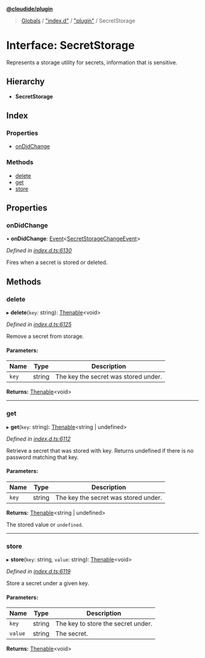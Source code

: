 **[@cloudide/plugin](../README.md)**

> [Globals](../README.md) / ["index.d"](../modules/_index_d_.md) / ["plugin"](../modules/_index_d_._plugin_.md) / SecretStorage

# Interface: SecretStorage

Represents a storage utility for secrets, information that is
sensitive.

## Hierarchy

* **SecretStorage**

## Index

### Properties

* [onDidChange](_index_d_._plugin_.secretstorage.md#ondidchange)

### Methods

* [delete](_index_d_._plugin_.secretstorage.md#delete)
* [get](_index_d_._plugin_.secretstorage.md#get)
* [store](_index_d_._plugin_.secretstorage.md#store)

## Properties

### onDidChange

•  **onDidChange**: [Event](_index_d_._plugin_.event.md)\<[SecretStorageChangeEvent](_index_d_._plugin_.secretstoragechangeevent.md)>

*Defined in [index.d.ts:6130](https://github.com/shuyaqian/cloudide-plugin-api/blob/6d83fa1/index.d.ts#L6130)*

Fires when a secret is stored or deleted.

## Methods

### delete

▸ **delete**(`key`: string): [Thenable](_index_d_.thenable.md)\<void>

*Defined in [index.d.ts:6125](https://github.com/shuyaqian/cloudide-plugin-api/blob/6d83fa1/index.d.ts#L6125)*

Remove a secret from storage.

#### Parameters:

Name | Type | Description |
------ | ------ | ------ |
`key` | string | The key the secret was stored under.  |

**Returns:** [Thenable](_index_d_.thenable.md)\<void>

___

### get

▸ **get**(`key`: string): [Thenable](_index_d_.thenable.md)\<string \| undefined>

*Defined in [index.d.ts:6112](https://github.com/shuyaqian/cloudide-plugin-api/blob/6d83fa1/index.d.ts#L6112)*

Retrieve a secret that was stored with key. Returns undefined if there
is no password matching that key.

#### Parameters:

Name | Type | Description |
------ | ------ | ------ |
`key` | string | The key the secret was stored under. |

**Returns:** [Thenable](_index_d_.thenable.md)\<string \| undefined>

The stored value or `undefined`.

___

### store

▸ **store**(`key`: string, `value`: string): [Thenable](_index_d_.thenable.md)\<void>

*Defined in [index.d.ts:6119](https://github.com/shuyaqian/cloudide-plugin-api/blob/6d83fa1/index.d.ts#L6119)*

Store a secret under a given key.

#### Parameters:

Name | Type | Description |
------ | ------ | ------ |
`key` | string | The key to store the secret under. |
`value` | string | The secret.  |

**Returns:** [Thenable](_index_d_.thenable.md)\<void>
